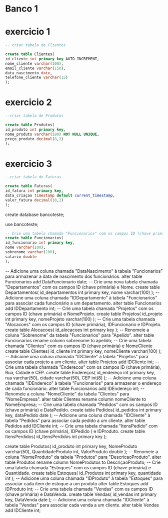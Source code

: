 ﻿# Banco 1

# exercicio 1

```sql
-- criar tabela de Clientes

create table Clientes(
id_cliente int primary key AUTO_INCREMENT,
nome_cliente varchar(100),
email_cliente varchar(150),
data_nascimento date,
telefone_cliente varchar(15)
);
```

# exercicio 2

```sql
--criar tabela de Produtos

create table Produtos(
id_produto int primary key,
nome_produto varchar(100) NOT NULL UNIQUE,
preço_produto decimal(8,2)
);
```

# exercicio 3

```sql
--criar tabela de Faturas

create table Faturas(
id_fatura int primary key,
data_criaçao timestamp default current_timestamp,
valor_fatura decimal(10,2)
);
```

create database bancoteste;

use bancoteste;
```sql
-- Crie uma tabela chamada "Funcionarios" com os campos ID (chave primária), Nome, Sobrenome e Salário.
create table Funcionarios(
id_funcionario int primary key,
nome varchar(100),
sobrenome varchar(100),
salario double
);
```
-- Adicione uma coluna chamada "DataNascimento" à tabela "Funcionarios" para armazenar a data de nascimento dos funcionários.
alter table Funcionarios add DataFuncionario date;
-- Crie uma nova tabela chamada "Departamentos" com os campos ID (chave primária) e Nome.
create table Departamentos(
id_departamentos int primary key,
nome varchar(100)
);
-- Adicione uma coluna chamada "IDDepartamento" à tabela "Funcionarios" para associar cada funcionário a um departamento.
alter table Funcionarios add IDDepartamento int;
-- Crie uma tabela chamada "Projetos" com os campos ID (chave primária) e NomeProjeto.
create table Projetos(
id_projeto int primary key,
nomeProjeto varchar(100)
);
-- Crie uma tabela chamada "Alocacoes" com os campos ID (chave primária), IDFuncionario e IDProjeto.
create table Alocacoes(
id_alocacoes int primary key
);
-- Renomeie a coluna "Sobrenome" da tabela "Funcionarios" para "Apelido".
alter table Funcionarios rename column sobrenome to apelido;
-- Crie uma tabela chamada "Clientes" com os campos ID (chave primária) e NomeCliente
create table Clientes(
id_cliente int primary key,
nomeCliente varchar(100)
);
-- Adicione uma coluna chamada "IDCliente" à tabela "Projetos" para associar cada projeto a um cliente.
alter table Projetos add IDCliente int;
-- Crie uma tabela chamada "Enderecos" com os campos ID (chave primária), Rua, Cidade e CEP.
create table Endereços(
id_endereço int primary key,
rua varchar(50),
cidade varchar(50),
CEP int(8)
);
-- Adicione uma coluna chamada "IDEndereco" à tabela "Funcionarios" para armazenar o endereço de cada funcionário.
alter table Funcionarios add IDEndereço int;
-- Renomeie a coluna "NomeCliente" da tabela "Clientes" para "NomeEmpresa".
alter table Clientes rename column nomeCliente to NomeEmpresa;
-- Crie uma tabela chamada "Pedidos" com os campos ID (chave primária) e DataPedido.
create table Pedidos(
id_pedidos int primary key,
dataPedido date
);
-- Adicione uma coluna chamada "IDCliente" à tabela "Pedidos" para associar cada pedido a um cliente.
alter table Pedidos add IDCliente int;
-- Crie uma tabela chamada "ItensPedido" com os campos ID (chave primária), IDPedido ( e IDProduto.
create table ItensPerdidos(
id_ItensPerdidos int primary key
);

create table Produtos(
id_produto int primary key,
NomeProduto varchar(50),
QuantidadeProduto int,
ValorProduto double
);
-- Renomeie a coluna "NomeProduto" da tabela "Produtos" para "DescricaoProduto".
alter table Produtos rename column NomeProdutos to DescriçaoProduto;
-- Crie uma tabela chamada "Estoques" com os campos ID (chave primária) e Quantidade.
create table Estoques(
id_Produtos int primary key,
quantidade int
);
-- Adicione uma coluna chamada "IDProduto" à tabela "Estoques" para associar cada item de estoque a um produto
alter table Estoques add IDProduto int;
-- Crie uma tabela chamada "Vendas" com os campos ID (chave primária) e DataVenda.
create table Vendas(
id_vendas int primary key,
DataVenda date
);
-- Adicione uma coluna chamada "IDCliente" à tabela "Vendas" para associar cada venda a um cliente.
alter table Vendas add IDCliente int;
